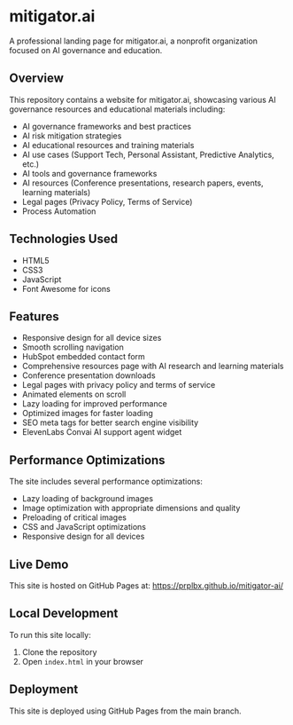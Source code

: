 # mitigator.ai

A professional landing page for mitigator.ai, a nonprofit organization focused on AI governance and education.

## Overview
This repository contains a website for mitigator.ai, showcasing various AI governance resources and educational materials including:

- AI governance frameworks and best practices
- AI risk mitigation strategies
- AI educational resources and training materials
- AI use cases (Support Tech, Personal Assistant, Predictive Analytics, etc.)
- AI tools and governance frameworks
- AI resources (Conference presentations, research papers, events, learning materials)
- Legal pages (Privacy Policy, Terms of Service)
- Process Automation

## Technologies Used

- HTML5
- CSS3
- JavaScript
- Font Awesome for icons

## Features

- Responsive design for all device sizes
- Smooth scrolling navigation
- HubSpot embedded contact form
- Comprehensive resources page with AI research and learning materials
- Conference presentation downloads
- Legal pages with privacy policy and terms of service
- Animated elements on scroll
- Lazy loading for improved performance
- Optimized images for faster loading
- SEO meta tags for better search engine visibility
- ElevenLabs Convai AI support agent widget

## Performance Optimizations

The site includes several performance optimizations:

- Lazy loading of background images
- Image optimization with appropriate dimensions and quality
- Preloading of critical images
- CSS and JavaScript optimizations
- Responsive design for all devices

## Live Demo

This site is hosted on GitHub Pages at: https://prplbx.github.io/mitigator-ai/

## Local Development

To run this site locally:

1. Clone the repository
2. Open `index.html` in your browser

## Deployment

This site is deployed using GitHub Pages from the main branch.